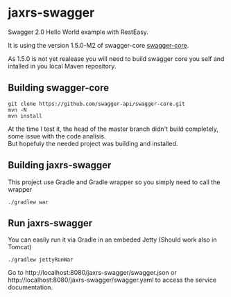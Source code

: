 # jaxrs-swagger
Swagger 2.0 Hello World example with RestEasy.

It is using the version 1.5.0-M2 of swagger-core [swagger-core](https://github.com/swagger-api/swagger-core).

As 1.5.0 is not yet realease you will need to build swagger core you self and intalled in you local Maven repository.

## Building swagger-core
```
git clone https://github.com/swagger-api/swagger-core.git
mvn -N
mvn install
```

At the time I test it, the head of the master branch didn't build completely, some issue with the code analisis.  
But hopefuly the needed project was building and installed.

## Building jaxrs-swagger
This project use Gradle and Gradle wrapper so you simply need to call the wrapper
```
./gradlew war
```

## Run jaxrs-swagger
You can easily run it via Gradle in an embeded Jetty (Should work also in  Tomcat)
```
./gradlew jettyRunWar
```
Go to http://localhost:8080/jaxrs-swagger/swagger.json or http://localhost:8080/jaxrs-swagger/swagger.yaml to
access the service documentation.